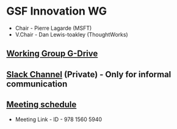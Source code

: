 # GSF Innovation WG

- Chair - Pierre Lagarde (MSFT)
- V.Chair - Dan Lewis-toakley (ThoughtWorks)

## [Working Group G-Drive](https://drive.google.com/drive/u/3/folders/1clNLC2JzsbDcn9yFH11rCtz1jqTTDqzE)

## [Slack Channel](https://greensoftware-zzk1035.slack.com/archives/C024C0GB3LP) (Private) - Only for informal communication

## [Meeting schedule](https://lists.greensoftware.io/g/innovation/calendar)
- Meeting Link -  ID - 978 1560 5940
